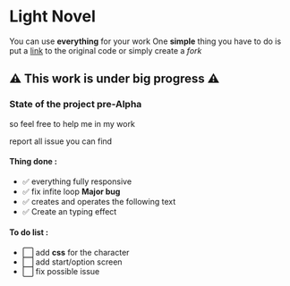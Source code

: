 # Light Novel

You can use **everything** for your work
One **simple** thing you have to do is put a [link](https://github.com/titivince/light-novel) to the original code or simply create a _fork_

## :warning: This work is under big progress :warning:

### State of the project pre-Alpha

so feel free to help me in my work

report all issue you can find

#### Thing done :

- ✅ everything fully responsive
- ✅ fix infite loop **Major bug**
- ✅ creates and operates the following text
- ✅ Create an typing effect

#### To do list :

- ⬜ add **css** for the character
- ⬜ add start/option screen
- ⬜ fix possible issue